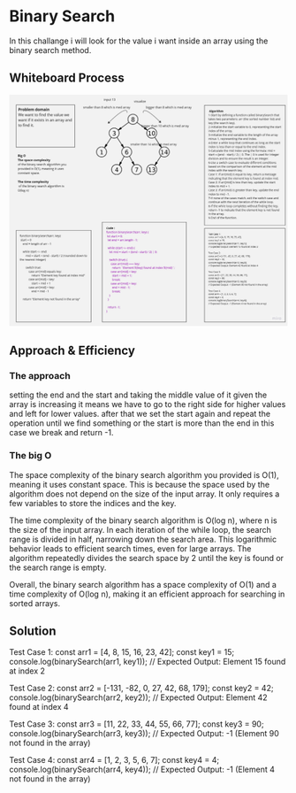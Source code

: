 # Binary Search
In this challange i will look for the value i want inside an array using the binary search method.

## Whiteboard Process
![Example Image](./img/Product%20Roadmaps(2).jpg)

## Approach & Efficiency
### The approach 
setting the end and the start and taking the middle value of it given the array is increasing it means we have to go to the right side for higher values and left for lower values. after that we set the start again and repeat the operation until we find something or the start is more than the end in this case we break and return -1.
 ### The big O
The space complexity of the binary search algorithm you provided is O(1), meaning it uses constant space. This is because the space used by the algorithm does not depend on the size of the input array. It only requires a few variables to store the indices and the key.

The time complexity of the binary search algorithm is O(log n), where n is the size of the input array. In each iteration of the while loop, the search range is divided in half, narrowing down the search area. This logarithmic behavior leads to efficient search times, even for large arrays. The algorithm repeatedly divides the search space by 2 until the key is found or the search range is empty.

Overall, the binary search algorithm has a space complexity of O(1) and a time complexity of O(log n), making it an efficient approach for searching in sorted arrays.

## Solution

Test Case 1:
const arr1 = [4, 8, 15, 16, 23, 42];
const key1 = 15;
console.log(binarySearch(arr1, key1));
// Expected Output: Element 15 found at index 2

Test Case 2:
const arr2 = [-131, -82, 0, 27, 42, 68, 179];
const key2 = 42;
console.log(binarySearch(arr2, key2));
// Expected Output: Element 42 found at index 4

Test Case 3:
const arr3 = [11, 22, 33, 44, 55, 66, 77];
const key3 = 90;
console.log(binarySearch(arr3, key3));
// Expected Output: -1 (Element 90 not found in the array)

Test Case 4:
const arr4 = [1, 2, 3, 5, 6, 7];
const key4 = 4;
console.log(binarySearch(arr4, key4));
// Expected Output: -1 (Element 4 not found in the array)